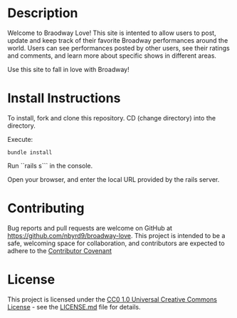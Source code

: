 # Description
Welcome to Braodway Love! This site is intented to allow users to post, update and keep track of their favorite Broadway performances around the world. Users can see  performances posted by other users, see their ratings and comments, and learn more about specific shows in different areas. 

Use this site to fall in love with Broadway!


# Install Instructions
To install, fork and clone this repository. CD (change directory) into the directory.

Execute:

```bundle install```

Run ``rails s``` in the console.

Open your browser, and enter the local URL provided by the rails server.


# Contributing
Bug reports and pull requests are welcome on GitHub at https://github.com/nbyrd9/broadway-love. This project is intended to be a safe, welcoming space for collaboration, and contributors are expected to adhere to the [Contributor Covenant](https://github.com/PurpleBooth/a-good-readme-template/blob/main/CONTRIBUTING.md) 

# License
This project is licensed under the [CC0 1.0 Universal Creative Commons License](https://github.com/PurpleBooth/a-good-readme-template/blob/main/LICENSE.md) - see the [LICENSE.md](https://github.com/PurpleBooth/a-good-readme-template/blob/main/LICENSE.md) file for details.